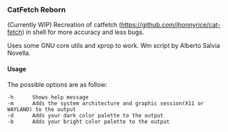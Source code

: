 ### CatFetch Reborn
(Currently WIP)
Recreation of catfetch (<https://github.com/jhonnyrice/cat-fetch>) in shell for more accuracy and less bugs.

Uses some GNU core utils and xprop to work. Wm script by Alberto Salvia Novella.

#### Usage
The possible options are as follow:
```
-h		Shows help message
-m		Adds the system architecture and graphic session(X11 or WAYLAND) to the output
-d		Adds your dark color palette to the output
-b		Adds your bright color palette to the output
```
